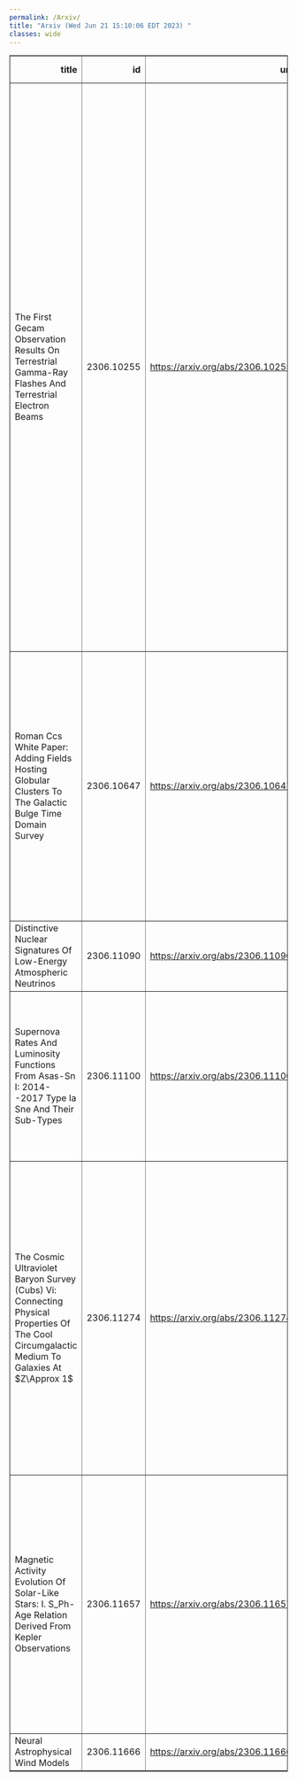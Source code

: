 ```yaml
---
permalink: /Arxiv/
title: "Arxiv (Wed Jun 21 15:10:06 EDT 2023) "
classes: wide
---
```

<table border="1" class="dataframe">
  <thead>
    <tr style="text-align: right;">
      <th>title</th>
      <th>id</th>
      <th>url</th>
      <th>authors</th>
      <th>Local Authors</th>
    </tr>
  </thead>
  <tbody>
    <tr>
      <td>The First Gecam Observation Results On Terrestrial Gamma-Ray Flashes And   Terrestrial Electron Beams</td>
      <td>2306.10255</td>
      <td><a href="https://arxiv.org/abs/2306.10255" target="_blank">https://arxiv.org/abs/2306.10255</a></td>
      <td>Y. Zhao, J. C. Liu, S. L. Xiong, W. C. Xue, Q. B. Yi, G. P. Lu, W. Xu, F. C. Lyu, J. C. Sun, W. X. Peng, C. Zheng, Y. Q. Zhang, C. Cai, S. Xiao, S. L. Xie, C. W. Wang, W. J. Tan, Z. H. An, G. Chen, Y. Q. Du, Y. Huang, M. Gao, K. Gong, D. Y. Guo, J. J. He, B. Li, G. Li, X. Q. Li, X. B. Li, J. Y. Liao, J. Liang, X. H. Liang, Y. Q. Liu, X. Ma, R. Qiao, L. M. Song, X. Y. Song, X. L. Sun, J. Wang, J. Z. Wang, P. Wang, X. Y. Wen, H. Wu, Y. B. Xu, S. Yang, B. X. Zhang, D. L. Zhang, F. Zhang, P. Zhang, H. M. Zhang, Z. Zhang, X. Y. Zhao, S. J. Zheng, K. K. Zhang, X. B. Han, H. Y. Wu, T. Hu, H. Geng, H. B. Zhang, F. J. Lu, S. N. Zhang, H. Yu</td>
      <td>Ji Wang</td>
    </tr>
    <tr>
      <td>Roman Ccs White Paper: Adding Fields Hosting Globular Clusters To The   Galactic Bulge Time Domain Survey</td>
      <td>2306.10647</td>
      <td><a href="https://arxiv.org/abs/2306.10647" target="_blank">https://arxiv.org/abs/2306.10647</a></td>
      <td>Samuel K. Grunblatt, Robert F. Wilson, Andrew Winter, B. Scott Gaudi, Daniel Huber, Daniel A. Yahalomi, Andrea Bellini, Zachary R. Claytor, Jorge Martinez Palomera, Thomas Barclay, Guangwei Fu, Adrian Price-Whelan</td>
      <td>B. Scott Gaudi</td>
    </tr>
    <tr>
      <td>Distinctive Nuclear Signatures Of Low-Energy Atmospheric Neutrinos</td>
      <td>2306.11090</td>
      <td><a href="https://arxiv.org/abs/2306.11090" target="_blank">https://arxiv.org/abs/2306.11090</a></td>
      <td>Anna M. Suliga, John F. Beacom</td>
      <td>John Beacom, John F. Beacom</td>
    </tr>
    <tr>
      <td>Supernova Rates And Luminosity Functions From Asas-Sn I: 2014--2017 Type   Ia Sne And Their Sub-Types</td>
      <td>2306.11100</td>
      <td><a href="https://arxiv.org/abs/2306.11100" target="_blank">https://arxiv.org/abs/2306.11100</a></td>
      <td>D. D. Desai, C. S. Kochanek, B. J. Shappee, T. Jayasinghe, K. Z. Stanek, T. W. -S. Holoien, T. A. Thompson, C. Ashall, J. F. Beacom, A. Do, S. Dong, J. L. Prieto</td>
      <td>Christopher Kochanek, John Beacom, John F. Beacom, Krzysztof Stanek, Todd A. Thompson, Todd Thompson</td>
    </tr>
    <tr>
      <td>The Cosmic Ultraviolet Baryon Survey (Cubs) Vi: Connecting Physical   Properties Of The Cool Circumgalactic Medium To Galaxies At $Z\Approx 1$</td>
      <td>2306.11274</td>
      <td><a href="https://arxiv.org/abs/2306.11274" target="_blank">https://arxiv.org/abs/2306.11274</a></td>
      <td>Zhijie Qu, Hsiao-Wen Chen, Gwen C. Rudie, Sean D. Johnson, Fakhri S. Zahedy, David Depalma, Erin Boettcher, Sebastiano Cantalupo, Mandy C. Chen, Kathy L. Cooksey, Claude-André Faucher-Giguère, Jennifer I-Hsiu Li, Sebastian Lopez, Joop Schaye, Robert A. Simcoe</td>
      <td>Sebastian Lopez</td>
    </tr>
    <tr>
      <td>Magnetic Activity Evolution Of Solar-Like Stars: I. S_Ph-Age Relation   Derived From Kepler Observations</td>
      <td>2306.11657</td>
      <td><a href="https://arxiv.org/abs/2306.11657" target="_blank">https://arxiv.org/abs/2306.11657</a></td>
      <td>Savita Mathur, Zachary R. Claytor, Angela R. G. Santos, Rafael A. García, Louis Amard, Lisa Bugnet, Enrico Corsaro, Alfio Bonanno, Sylvain N. Breton, Diego Godoy-Rivera, Marc H. Pinsonneault, Jennifer Van Saders</td>
      <td>Marc Pinsonneault</td>
    </tr>
    <tr>
      <td>Neural Astrophysical Wind Models</td>
      <td>2306.11666</td>
      <td><a href="https://arxiv.org/abs/2306.11666" target="_blank">https://arxiv.org/abs/2306.11666</a></td>
      <td>Dustin D. Nguyen</td>
      <td>Dustin Nguyen</td>
    </tr>
  </tbody>
</table>